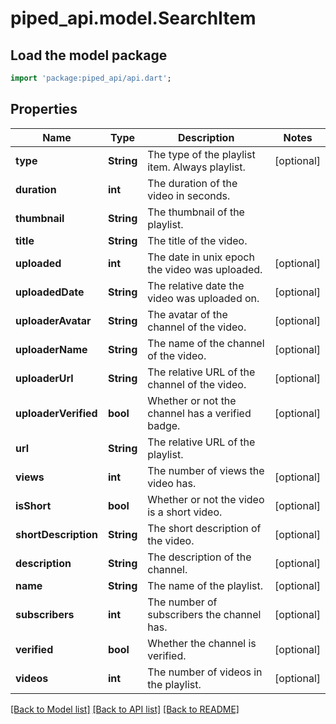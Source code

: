 # piped_api.model.SearchItem

## Load the model package
```dart
import 'package:piped_api/api.dart';
```

## Properties
Name | Type | Description | Notes
------------ | ------------- | ------------- | -------------
**type** | **String** | The type of the playlist item. Always playlist. | [optional] 
**duration** | **int** | The duration of the video in seconds. | 
**thumbnail** | **String** | The thumbnail of the playlist. | 
**title** | **String** | The title of the video. | 
**uploaded** | **int** | The date in unix epoch the video was uploaded. | [optional] 
**uploadedDate** | **String** | The relative date the video was uploaded on. | [optional] 
**uploaderAvatar** | **String** | The avatar of the channel of the video. | [optional] 
**uploaderName** | **String** | The name of the channel of the video. | [optional] 
**uploaderUrl** | **String** | The relative URL of the channel of the video. | [optional] 
**uploaderVerified** | **bool** | Whether or not the channel has a verified badge. | [optional] 
**url** | **String** | The relative URL of the playlist. | 
**views** | **int** | The number of views the video has. | [optional] 
**isShort** | **bool** | Whether or not the video is a short video. | [optional] 
**shortDescription** | **String** | The short description of the video. | [optional] 
**description** | **String** | The description of the channel. | [optional] 
**name** | **String** | The name of the playlist. | [optional] 
**subscribers** | **int** | The number of subscribers the channel has. | [optional] 
**verified** | **bool** | Whether the channel is verified. | [optional] 
**videos** | **int** | The number of videos in the playlist. | [optional] 

[[Back to Model list]](../README.md#documentation-for-models) [[Back to API list]](../README.md#documentation-for-api-endpoints) [[Back to README]](../README.md)


